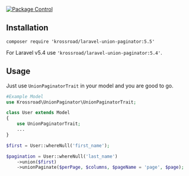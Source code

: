 
[![Package Control](https://img.shields.io/packagecontrol/dt/GitGutter.svg?style=social)](https://packagist.org/packages/krossroad/laravel-union-paginator)

## Installation
```
composer require 'krossroad/laravel-union-paginator:5.5'
```
For Laravel v5.4 use `'krossroad/laravel-union-paginator:5.4'`.

## Usage

Just use `UnionPaginatorTrait` in your model and you are good to go.

```php
#Example Model
use Krossroad\UnionPaginator\UnionPaginatorTrait;

class User extends Model
{
    use UnionPaginatorTrait;
    ...
}

$first = User::whereNull('first_name');

$pagination = User::whereNull('last_name')
    ->union($first)
    ->unionPaginate($perPage, $columns, $pageName = 'page', $page);
```
